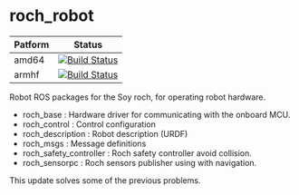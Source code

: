 roch_robot
===========

| Patform | Status |
|--------------------|----------------|
|amd64| [![Build Status](http://build.ros.org/job/Idoc__roch_robot__ubuntu_trusty_amd64/badge/icon)](http://build.ros.org/job/Idoc__roch_robot__ubuntu_trusty_amd64/)|
|armhf| [![Build Status](http://build.ros.org/view/Ibin_arm_uThf/job/Ibin_arm_uThf__roch_robot__ubuntu_trusty_armhf__binary/badge/icon)](http://build.ros.org/view/Ibin_arm_uThf/job/Ibin_arm_uThf__roch_robot__ubuntu_trusty_armhf__binary/)|

Robot ROS packages for the Soy roch, for operating robot hardware.

 - roch_base : Hardware driver for communicating with the onboard MCU.
 - roch_control : Control configuration
 - roch_description : Robot description (URDF)
 - roch_msgs : Message definitions
 - roch_safety_controller : Roch safety controller avoid collision.
 - roch_sensorpc : Roch sensors publisher using with navigation.

This update solves some of the previous problems.
